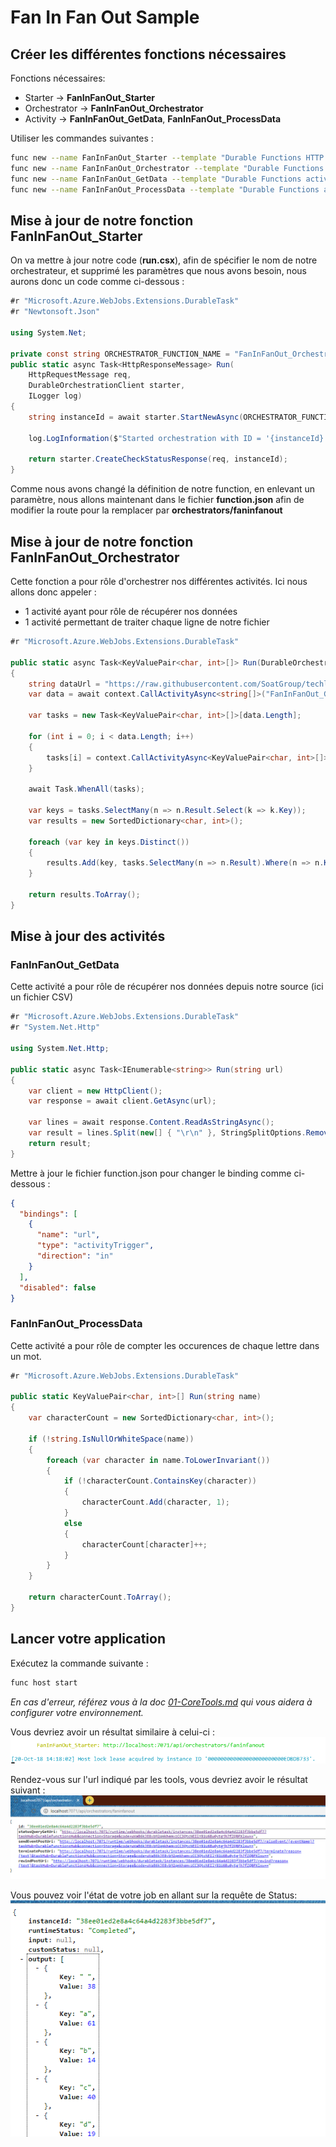 # Fan In Fan Out Sample

## Créer les différentes fonctions nécessaires

Fonctions nécessaires: 
- Starter -> **FanInFanOut_Starter**
- Orchestrator -> **FanInFanOut_Orchestrator**
- Activity -> **FanInFanOut_GetData**, **FanInFanOut_ProcessData**

Utiliser les commandes suivantes : 

```bash
func new --name FanInFanOut_Starter --template "Durable Functions HTTP starter" --csx
func new --name FanInFanOut_Orchestrator --template "Durable Functions orchestrator" --csx
func new --name FanInFanOut_GetData --template "Durable Functions activity" --csx
func new --name FanInFanOut_ProcessData --template "Durable Functions activity" --csx
```

## Mise à jour de notre fonction FanInFanOut_Starter

On va mettre à jour notre code (**run.csx**), afin de spécifier le nom de notre orchestrateur, et supprimé les paramètres que nous avons besoin, nous aurons donc un code comme ci-dessous : 

```csharp
#r "Microsoft.Azure.WebJobs.Extensions.DurableTask"
#r "Newtonsoft.Json"

using System.Net;

private const string ORCHESTRATOR_FUNCTION_NAME = "FanInFanOut_Orchestrator";
public static async Task<HttpResponseMessage> Run(
    HttpRequestMessage req,
    DurableOrchestrationClient starter,
    ILogger log)
{
    string instanceId = await starter.StartNewAsync(ORCHESTRATOR_FUNCTION_NAME, null);

    log.LogInformation($"Started orchestration with ID = '{instanceId}'.");

    return starter.CreateCheckStatusResponse(req, instanceId);
}
```

Comme nous avons changé la définition de notre function, en enlevant un paramètre, nous allons maintenant dans le fichier **function.json** afin de modifier la route pour la remplacer par **orchestrators/faninfanout**

## Mise à jour de notre fonction FanInFanOut_Orchestrator

Cette fonction a pour rôle d'orchestrer nos différentes activités. 
Ici nous allons donc appeler : 
- 1 activité ayant pour rôle de récupérer nos données
- 1 activité permettant de traiter chaque ligne de notre fichier

```csharp
#r "Microsoft.Azure.WebJobs.Extensions.DurableTask"

public static async Task<KeyValuePair<char, int>[]> Run(DurableOrchestrationContext context)
{
    string dataUrl = "https://raw.githubusercontent.com/SoatGroup/techlab-durablefunction/master/Lab_FanInFanOut/azureproducts.csv"; 
    var data = await context.CallActivityAsync<string[]>("FanInFanOut_GetData", dataUrl);

    var tasks = new Task<KeyValuePair<char, int>[]>[data.Length];

    for (int i = 0; i < data.Length; i++)
    {
        tasks[i] = context.CallActivityAsync<KeyValuePair<char, int>[]>("FanInFanOut_ProcessData", data[i]);
    }

    await Task.WhenAll(tasks);

    var keys = tasks.SelectMany(n => n.Result.Select(k => k.Key));
    var results = new SortedDictionary<char, int>();

    foreach (var key in keys.Distinct())
    {
        results.Add(key, tasks.SelectMany(n => n.Result).Where(n => n.Key == key).Sum(n => n.Value));
    }

    return results.ToArray();
}
```

## Mise à jour des activités

### FanInFanOut_GetData

Cette activité a pour rôle de récupérer nos données depuis notre source (ici un fichier CSV)

```csharp
#r "Microsoft.Azure.WebJobs.Extensions.DurableTask"
#r "System.Net.Http"

using System.Net.Http;

public static async Task<IEnumerable<string>> Run(string url)
{
    var client = new HttpClient();
    var response = await client.GetAsync(url);

    var lines = await response.Content.ReadAsStringAsync();
    var result = lines.Split(new[] { "\r\n" }, StringSplitOptions.RemoveEmptyEntries).ToList();
    return result;
}
```

Mettre à jour le fichier function.json pour changer le binding comme ci-dessous : 

```json
{
  "bindings": [
    {
      "name": "url",
      "type": "activityTrigger",
      "direction": "in"
    }
  ],
  "disabled": false
}
```

### FanInFanOut_ProcessData

Cette activité a pour rôle de compter les occurences de chaque lettre dans un mot. 

```csharp
#r "Microsoft.Azure.WebJobs.Extensions.DurableTask"

public static KeyValuePair<char, int>[] Run(string name)
{
    var characterCount = new SortedDictionary<char, int>();

    if (!string.IsNullOrWhiteSpace(name))
    {
        foreach (var character in name.ToLowerInvariant())
        {
            if (!characterCount.ContainsKey(character))
            {
                characterCount.Add(character, 1);
            }
            else
            {
                characterCount[character]++;
            }
        }
    }

    return characterCount.ToArray();
}
```

## Lancer votre application

Exécutez la commande suivante : 

```bash
func host start
```

_En cas d'erreur, référez vous à la doc [01-CoreTools.md](../01-CoreTools.md) qui vous aidera à configurer votre environnement._

Vous devriez avoir un résultat similaire à celui-ci : 
![](../assets/FanInFanOut-01-Start.png)

Rendez-vous sur l'url indiqué par les tools, vous devriez avoir le résultat suivant : 
![](../assets/FanInFanOut-02-WebStart.png)

Vous pouvez voir l'état de votre job en allant sur la requête de Status: 
![](../assets/FanInFanOut-03-WebStatus.png)